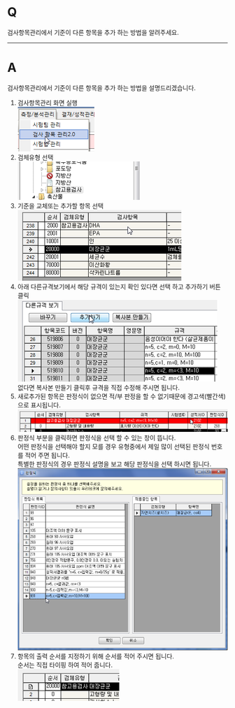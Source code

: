 # Q

검사항목관리에서 기준이 다른 항목을 추가 하는 방법을 알려주세요.

***
# A
검사항목관리에서 기준이 다른 항목을 추가 하는 방법을 설명드리겠습니다.

1. 검사항목관리 화면 실행  
![](/assets/faq/004-03/01이미지_062.png)  
1. 검체유형 선택  
![](/assets/faq/004-03/02이미지_063.png)  
1. 기준을 교체또는 추가할 항목 선택  
![](/assets/faq/004-03/03이미지_064.png)  
1. 아래 다른규격보기에서 해당 규격이 있는지 확인 있다면 선택 하고 추가하기 버튼 클릭  
![](/assets/faq/004-03/04이미지_066.png)  
없다면 복사본 만들기 클릭후 규격을 직접 수정해 주시면 됩니다.  
1. 새로추가된 항목은 판정식이 없으면 적/부 판정을 할 수 없기때문에 경고색(빨간색)으로 표시됩니다.  
![](/assets/faq/004-03/05이미지_069.png)  
1. 판정식 부분을 클릭하면 판정식을 선택 할 수 있는 창이 뜹니다.  
어떤 판정식을 선택해야 할지 모를 경우 유형중에서 제일 많이 선택된 판정식 번호를 적어 주면 됩니다.  
특별한 판정식의 경우 판정식 설명을 보고 해당 판정식을 선택 하시면 됩니다.  
![](/assets/faq/004-03/06이미지_071.png)  
1. 항목의 출력 순서를 지정하기 위해 순서를 적어 주시면 됩니다.  
순서는 직접 타이핑 하여 적어 줍니다.  
![](/assets/faq/004-03/07이미지_072.png)  